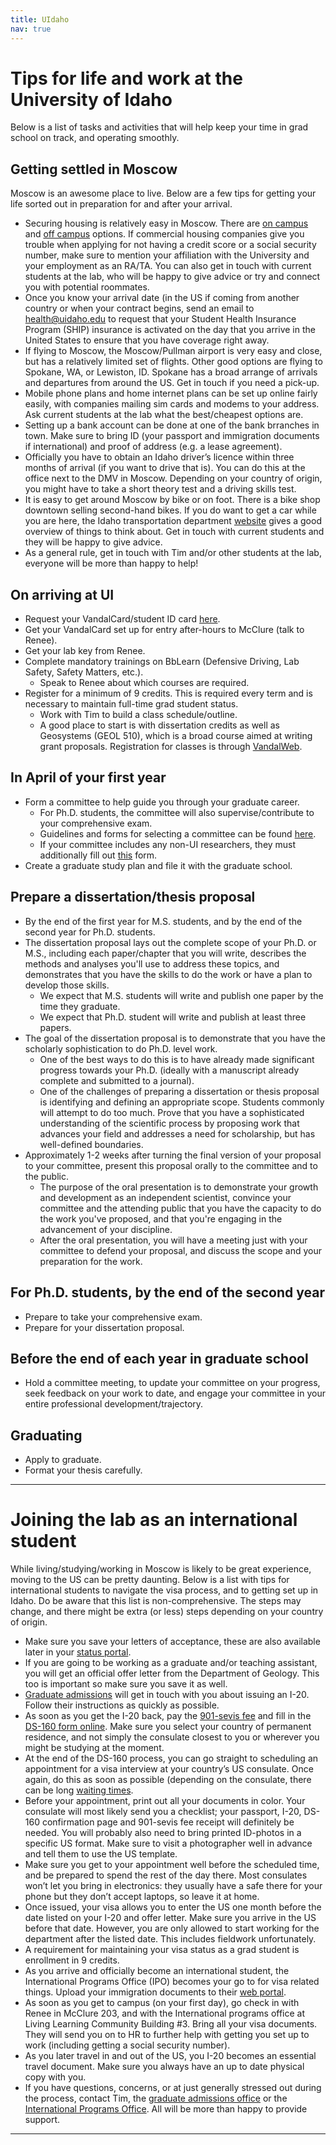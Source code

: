```yaml
---
title: UIdaho
nav: true
--- 
```


# Tips for life and work at the University of Idaho

Below is a list of tasks and activities that will help keep your time in grad school on track, and operating smoothly. 


## Getting settled in Moscow
Moscow is an awesome place to live. Below are a few tips for getting your life sorted out in preparation for and after your arrival. 

- Securing housing is relatively easy in Moscow. There are [on campus](https://www.uidaho.edu/student-life/housing/apartments) and [off campus](https://www.uidaho.edu/admissions/why-ui/housing/apartment-options) options. If commercial housing companies give you trouble when applying for not having a credit score or a social security number, make sure to mention your affiliation with the University and your employment as an RA/TA. You can also get in touch with current students at the lab, who will be happy to give advice or try and connect you with potential roommates. 
- Once you know your arrival date (in the US if coming from another country or when your contract begins, send an email to [health@uidaho.edu](url) to request that your Student Health Insurance Program (SHIP) insurance is activated on the day that you arrive in the United States to ensure that you have coverage right away.
- If flying to Moscow, the Moscow/Pullman airport is very easy and close, but has a relatively limited set of flights.  Other good options are flying to Spokane, WA, or Lewiston, ID.  Spokane has a broad arrange of arrivals and departures from around the US. Get in touch if you need a pick-up. 
- Mobile phone plans and home internet plans can be set up online fairly easily, with companies mailing sim cards and modems to your address. Ask current students at the lab what the best/cheapest options are. 
- Setting up a bank account can be done at one of the bank brranches in town. Make sure to bring ID (your passport and immigration documents if international) and proof of address (e.g. a lease agreement). 
- Officially you have to obtain an Idaho driver’s licence within three months of arrival (if you want to drive that is). You can do this at the office next to the DMV in Moscow. Depending on your country of origin, you might have to take a short theory test and a driving skills test. 
- It is easy to get around Moscow by bike or on foot. There is a bike shop downtown selling second-hand bikes. If you do want to get a car while you are here, the Idaho transportation department [website](https://itd.idaho.gov/itddmv/) gives a good overview of things to think about. Get in touch with current students and they will be happy to give advice.  
- As a general rule, get in touch with Tim and/or other students at the lab, everyone will be more than happy to help! 

## On arriving at UI
- Request your VandalCard/student ID card [here](https://support.uidaho.edu/TDClient/40/Portal/Requests/ServiceDet?ID=597).
- Get your VandalCard set up for entry after-hours to McClure (talk to Renee).
- Get your lab key from Renee.
- Complete mandatory trainings on BbLearn (Defensive Driving, Lab Safety, Safety Matters, etc.).
    - Speak to Renee about which courses are required.
- Register for a minimum of 9 credits.  This is required every term and is necessary to maintain full-time grad student status.
    - Work with Tim to build a class schedule/outline.
    - A good place to start is with dissertation credits as well as Geosystems (GEOL 510), which is a broad course aimed at writing grant proposals. Registration for classes is through [VandalWeb](https://vandalweb.uidaho.edu/).

## In April of your first year
- Form a committee to help guide you through your graduate career.
    - For Ph.D. students, the committee will also supervise/contribute to your comprehensive exam.
    - Guidelines and forms for selecting a committee can be found [here](https://www.uidaho.edu/-/media/UIdaho-Responsive/Files/cogs/COGS-Forms/Guides/combo-change-2014.pdf).
    - If your committee includes any non-UI researchers, they must additionally fill out [this](https://www.uidaho.edu/-/media/UIdaho-Responsive/Files/cogs/COGS-Forms/non-ui-faculty-appointment.pdf?la=en&hash=7FB784C5B07202548E1ED515D173EBE4C02B33B1) form. 
- Create a graduate study plan and file it with the graduate school.

## Prepare a dissertation/thesis proposal
- By the end of the first year for M.S. students, and by the end of the second year for Ph.D. students.
- The dissertation proposal lays out the complete scope of your Ph.D. or M.S., including each paper/chapter that you will write, describes the methods and analyses you'll use to address these topics, and demonstrates that you have the skills to do the work or have a plan to develop those skills.
    - We expect that M.S. students will write and publish one paper by the time they graduate.
    - We expect that Ph.D. student will write and publish at least three papers.
- The goal of the dissertation proposal is to demonstrate that you have the scholarly sophistication to do Ph.D. level work.
    - One of the best ways to do this is to have already made significant progress towards your Ph.D. (ideally with a manuscript already complete and submitted to a journal).
    - One of the challenges of preparing a dissertation or thesis proposal is identifying and defining an appropriate scope.  Students commonly will attempt to do too much.  Prove that you have a sophisticated understanding of the scientific process by proposing work that advances your field and addresses a need for scholarship, but has well-defined boundaries.
- Approximately 1-2 weeks after turning the final version of your proposal to your committee, present this proposal orally to the committee and to the public.
    - The purpose of the oral presentation is to demonstrate your growth and development as an independent scientist,  convince your committee and the attending public that you have the capacity to do the work you've proposed, and that you're engaging in the advancement of your discipline.
    - After the oral presentation, you will have a meeting just with your committee to defend your proposal, and discuss the scope and your preparation for the work.


## For Ph.D. students, by the end of the second year
- Prepare to take your comprehensive exam.
- Prepare for your dissertation proposal.

## Before the end of each year in graduate school
- Hold a committee meeting, to update your committee on your progress, seek feedback on your work to date, and engage your committee in your entire professional development/trajectory.

## Graduating
- Apply to graduate.
- Format your thesis carefully.

--- 

# Joining the lab as an international student

While living/studying/working in Moscow is likely to be great experience, moving to the US can be pretty daunting. Below is a list with tips for international students to navigate the visa process, and to getting set up in Idaho. Do be aware that this list is non-comprehensive.  The steps may change, and there might be extra (or less) steps depending on your country of origin.

- Make sure you save your letters of acceptance, these are also available later in your [status portal](https://futurevandals.uidaho.edu/account/login?r=https%3a%2f%2ffuturevandals.uidaho.edu%2fapply%2fstatus).
- If you are going to be working as a graduate and/or teaching assistant, you will get an official offer letter from the Department of Geology. This too is important so make sure you save it as well. 
- [Graduate admissions](graduateadmissions@uidaho.edu) will get in touch with you about issuing an I-20. Follow their instructions as quickly as possible. 
- As soon as you get the I-20 back, pay the [901-sevis fee](https://www.fmjfee.com/i901fee/index.html) and fill in the [DS-160 form online](https://ceac.state.gov/genniv/). Make sure you select your country of permanent residence, and not simply the consulate closest to you or wherever you might be studying at the moment.
- At the end of the DS-160 process, you can go straight to scheduling an appointment for a visa interview at your country’s US consulate. Once again, do this as soon as possible (depending on the consulate, there can be long [waiting times](https://travel.state.gov/content/travel/en/us-visas/visa-information-resources/wait-times.html).
- Before your appointment, print out all your documents in color. Your consulate will most likely send you a checklist; your passport, I-20, DS-160 confirmation page and 901-sevis fee receipt will definitely be needed. You will probably also need to bring printed ID-photos in a specific US format. Make sure to visit a photographer well in advance and tell them to use the US template.  
- Make sure you get to your appointment well before the scheduled time, and be prepared to spend the rest of the day there. Most consulates won’t let you bring in electronics: they usually have a safe there for your phone but they don’t accept laptops, so leave it at home.
- Once issued, your visa allows you to enter the US one month before the date listed on your I-20 and offer letter. Make sure you arrive in the US before that date. However, you are only allowed to start working for the department after the listed date. This includes fieldwork unfortunately. 
- A requirement for maintaining your visa status as a grad student is enrollment in 9 credits. 
- As you arrive and officially become an international student, the International Programs Office (IPO) becomes your go to for visa related things. Upload your immigration documents to their [web portal](https://www.uidaho.edu/academics/ipo/ivandal). 
- As soon as you get to campus (on your first day), go check in with Renee in McClure 203, and with the International programs office at Living Learning Community Building #3. Bring all your visa documents. They will send you on to HR to further help with getting you set up to work (including getting a social security number). 
- As you later travel in and out of the US, you I-20 becomes an essential travel document. Make sure you always have an up to date physical copy with you. 
- If you have questions, concerns, or at just generally stressed out during the process, contact Tim, the [graduate admissions office](mailto:gadms@uidaho.edu) or the [International Programs Office](ipo@uidaho.edu). All will be more than happy to provide support. 


---

